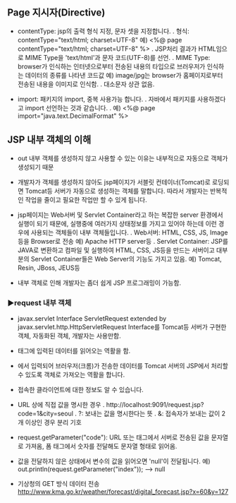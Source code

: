 ## Page 지시자(Directive)
   - contentType: jsp의 출력 형식 지정, 문자 셋을 지정합니다. 
     . 형식: contentType="text/html; charset=UTF-8" 
       예) <%@ page contentType="text/html; charset=UTF-8" %> 
     . JSP처리 결과가 HTML임으로 MIME Type을 'text/html'과
      문자 코드(UTF-8)를 선언.
     . MIME Type: browser가 인식하는 인터넷으로부터 전송된 내용의 타입으로 
       브러우저가 인식하는 데이터의 종류를 나타낸 코드값 
       예) image/jpg는 browser가 홈페이지로부터 전송된 내용을 이미지로 인식함.
     . 대소문자 상관 없음.

   - import: 패키지의 import, 중복 사용가능 합니다. 
     . 자바에서 패키지를 사용하겠다고 import 선언하는 것과 같습니다. 
     . 예) <%@ page import="java.text.DecimalFormat" %> 


## JSP 내부 객체의 이해
   - out 내부 객체를 생성하지 않고 사용할 수 있는 이유는 내부적으로 자동으로 객체가 생성되기 때문 
   - 개발자가 객체를 생성하지 않아도 jsp페이지가
     서블릿 컨테이너(Tomcat)로 로딩되면 Tomcat등 서버가 자동으로 생성하는 객체를 말합니다. 
     따라서 개발자는 반복적인 작업을 줄이고 필요한 작업만 할 수 있게 됩니다. 
 
   - jsp페이지는 Web서버 및 Servlet Container라고 하는 복잡한 server 환경에서 실행이 되기 때문에, 
     실행중에 여러가지 상태정보를 가지고 있어야 하는데 이런 경우에 사용되는 객체들이 내부 객체들입니다.
     . Web서버: HTML, CSS, JS, Image 등을 Browser로 전송 예) Apache HTTP server등
     . Servlet Container: JSP를 JAVA로 변환하고 컴파일 및 실행하여 HTML, CSS, JS등을 만드는 서버이고
       대부분의 Servlet Container들은 Web Server의 기능도 가지고 있음.
       예) Tomcat, Resin, JBoss, JEUS등
 
   - 내부 객체로 인해 개발자는 좀더 쉽게 JSP 프로그래밍이 가능함. 
 
### ▶request 내부 객체 
   
  
   - javax.servlet 
     Interface ServletRequest
       extended by  javax.servlet.http.HttpServletRequest Interface를 Tomcat등 
          서버가 구현한 객체, 자동화된 객체, 개발자는 사용만함. 

   - <FORM> 태그에 입력된 데이터를 읽어오는 역활을 함. 

   - <FORM>에서 입력되어 브러우저(크롬)가 전송한 데이터를 Tomcat 서버의
      JSP에서 처리할수 있도록 객체로 가져오는 역활을 합니다.

   - 접속한 클라이언트에 대한 정보도 알 수 있습니다. 
 
   - URL 상에 직접 값을 명시한 경우
     . http://localhost:9091/request.jsp?code=1&city=seoul
     . ?: 보내는 값을 명시한다는 뜻
     . &: 접속자가 보내는 값이 2개 이상인 경우 분리 기호 
 
   - request.getParameter("code"): URL 또는 <FORM> 태그에서 서버로 전송된 값을 문자열로 가져옴,
     폼 태그에서 숫자를 전달해도 문자열 형태로 읽어옴.

   - 값을 전달하지 않은 상태에서 변수의 값을 읽어오면 'null'이 전달됩니다.
     예) out.println(request.getParameter("index")); --> null

   - 기상청의 GET 방식 데이터 전송
     http://www.kma.go.kr/weather/forecast/digital_forecast.jsp?x=60&y=127

